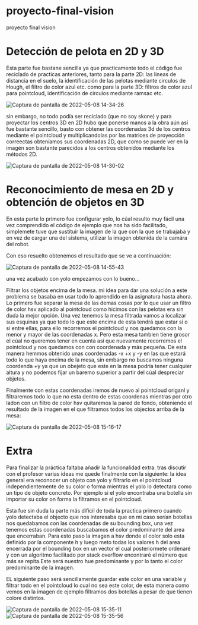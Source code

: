 # proyecto-final-vision
proyecto final vision


# Detección de pelota en 2D y 3D
Esta parte fue bastane sencilla ya que practicamente todo el código fue reciclado de practicas anteriores, tanto para la parte 2D: las lineas de distancia en el suelo, la identificación de las pelotas mediante circulos de Hough, el filtro de color azul etc. 
como para la parte 3D: filtros de color azul para pointcloud, identificación de circulos mediante ramsac etc.

![Captura de pantalla de 2022-05-08 14-34-26](https://user-images.githubusercontent.com/78978326/167296343-6a935045-ff98-4ca8-87bc-404445b74379.png)

sin embargo, no todo podía ser reciclado (que no soy skone) y para proyectar los centros 3D en 2D hubo que ponerse manos a la obra
aún así fue bastante sencillo, basto con obtener las coordenadas 3d de los centros mediante el pointcloud y multiplicandolas por las matrices de proyección correectas obteníamos sus coordenadas 2D, que como se puede ver en la imagén son bastante parecidos a los centros obtenidos mediante los métodos 2D.

![Captura de pantalla de 2022-05-08 14-30-02](https://user-images.githubusercontent.com/78978326/167296212-c2661f81-222d-4309-a455-9acd185f51f6.png)

# Reconocimiento de mesa en 2D y obtención de objetos en 3D
En esta parte lo primero fue configurar yolo, lo cúal resulto muy fácil una vez comprendido el código de ejemplo que nos ha sido facilitado, simplemete tuve que sustituir la imagen de la que con la que se trabajaba y en vez de cargar una del sistema, utilizar la imagen obtenida de la camára del robot.

Con eso resuelto obtenemos el resultado que se ve a continuación:

![Captura de pantalla de 2022-05-08 14-55-43](https://user-images.githubusercontent.com/78978326/167297157-6ed308c8-d9c8-4c84-bf83-9db71a9b6ed3.png)

una vez acabado con yolo empezamos con lo bueno...

Filtrar los objetos encima de la mesa. mi idea para dar una solución a este problema se basaba en usar todo lo aprendido en la asignatura hasta ahora.
Lo primero fue separar la mesa de las demas cosas por lo que usar un filtro de color hsv aplicado al pointcloud como hicimos con las pelotas era sin duda la mejor opción. Una vez tenemos la mesa filtrada vamos a localizar sus esquinas ya que todo lo que este encima de esta tendrá que estar si o si entre ellas, para ello recorremos el pointcloud y nos quedamos con la menor y mayor de las coordenadas x.
Pero esta mesa tambien tiene grosor el cúal no queremos tener en cuenta así que nuevamente recorremos el pointcloud y nos quedamos con con coordenada y más pequeña. De esta manera hemmos obtenido unas coordenadas -x +x y -y en las que estará todo lo que haya encima de la mesa, sin embargo no buscamos ninguna coordenda +y ya que un obejeto que este en la mesa podría tener cualquier altura y no podemos fijar un baremo superior a partir del cúal despreciar objetos.

Finalmente con estas coordenadas iremos de nuevo al pointcloud origanl y filtraremos todo lo que no esta dentro de estas coordenas mientras por otro ladon con un filtro de color hsv quitaremos la pared de fondo, obteniendo el resultado de la imagen en el que filtramos todos los objectos arriba de la mesa:

![Captura de pantalla de 2022-05-08 15-16-17](https://user-images.githubusercontent.com/78978326/167297991-b94644f2-245c-4bd8-a885-c89b70c2eed4.png)

# Extra

Para finalizar la práctica faltaba añadir la funcionalidad extra. tras discutir con el profesor varias ideas me quede finalmente con la siguiente:
la idea general era reconocer un objeto con yolo y filtrarlo en el pointcloud independientemente de su color o forma mientras el yolo lo detectara como un tipo de objeto concreto. Por ejemplo si el yolo encontraba una botella sin importar su color on forma la filtramos en el pointcloud.

Esta fue sin duda la parte más difícil de toda la practica primero cuando yolo detectaba el objecto que nos interesaba que en mi caso serían botellas nos quedabamos con las coordenadas de su bounding box, una vez tenemos estas coordenadas buscabamos el color predominante del area que encerraban. Para esto paso la imagen a hsv donde el color solo esta definido por la componente h y luego meto todas los valores h del  area encerrada por el bounding box en un vector el cual posteriormete ordenaré y con un algoritmo facilitado por stack overflow encontraré el número que más se repita.Este será nuestro hue predominante y por lo tanto el color predominante de la imagen.

EL siguiente paso será sencillamente guardar este color en una variable y filtrar todo en el pointcloud lo cual no sea este color, de esta manera como vemos en la imagen de ejemplo filtramos dos botellas a pesar de que tienen colore distintos.

![Captura de pantalla de 2022-05-08 15-35-11](https://user-images.githubusercontent.com/78978326/167298815-dd0be893-2dec-449f-b792-4863ba218fb6.png)![Captura de pantalla de 2022-05-08 15-35-56](https://user-images.githubusercontent.com/78978326/167298822-6e491da2-a2f4-4d11-9438-f2685487caa2.png)



